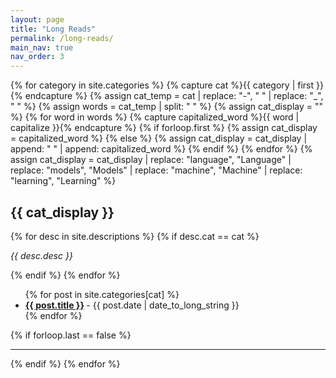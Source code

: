 ```yaml
---
layout: page
title: "Long Reads"
permalink: /long-reads/
main_nav: true
nav_order: 3
---
```


{% for category in site.categories %}
  {% capture cat %}{{ category | first }}{% endcapture %}
  {% assign cat_temp = cat | replace: "-", " " | replace: "_", " " %}
  {% assign words = cat_temp | split: " " %}
  {% assign cat_display = "" %}
  {% for word in words %}
    {% capture capitalized_word %}{{ word | capitalize }}{% endcapture %}
    {% if forloop.first %}
      {% assign cat_display = capitalized_word %}
    {% else %}
      {% assign cat_display = cat_display | append: " " | append: capitalized_word %}
    {% endif %}
  {% endfor %}
  {% assign cat_display = cat_display | replace: "language", "Language" | replace: "models", "Models" | replace: "machine", "Machine" | replace: "learning", "Learning" %}
  <h2 id="{{cat}}">{{ cat_display }}</h2>
  {% for desc in site.descriptions %}
    {% if desc.cat == cat %}
      <p class="desc"><em>{{ desc.desc }}</em></p>
    {% endif %}
  {% endfor %}
  <ul class="posts-list">
  {% for post in site.categories[cat] %}
    <li>
      <strong>
        <a href="{{ post.url | prepend: site.baseurl }}">{{ post.title }}</a>
      </strong>
      <span class="post-date">- {{ post.date | date_to_long_string }}</span>
    </li>
  {% endfor %}
  </ul>
  {% if forloop.last == false %}<hr>{% endif %}
{% endfor %}
<br>

